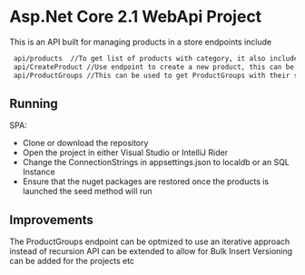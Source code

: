 # Asp.Net Core 2.1 WebApi Project

This is an API built for managing products in a store endpoints include

```sh
 api/products  //To get list of products with category, it also includes stores where products are found
 api/CreateProduct //Use endpoint to create a new product, this can be extended to allow bulk creation of products
 api/ProductGroups //This can be used to get ProductGroups with their sub groups in a tree like manner
```

## Running
SPA:
* Clone or download the repository
* Open the project in either Visual Studio or IntelliJ Rider 
* Change the ConnectionStrings in appsettings.json to localdb or an SQL Instance
* Ensure that the nuget packages are restored once the products is launched the seed method will run

## Improvements
The ProductGroups endpoint can be optmized to use an iterative approach instead of recursion
API can be extended to allow for Bulk Insert
Versioning can be added for the projects etc

